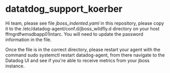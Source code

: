 # datatdog_support_koerber
Hi team, please see file *jboss_indented.yaml* in this repository, please copy it to the /etc/datadog-agent/conf.d/jboss_wildfly.d directory on your host ffmgrdfwmsdbapp01intarc. You will need to update the password information in the file.


Once the file is in the correct directory, please restart your agent with the command sudo systemctl restart datadog-agent, from there navigate to the Datadog UI and see if you're able to receive metrics from your jboss instance.
